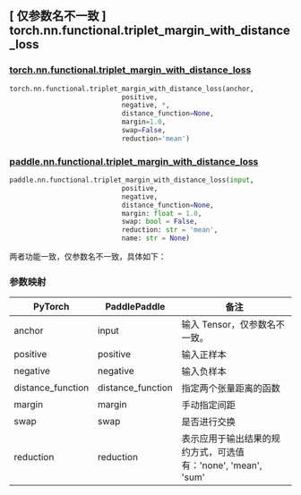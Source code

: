 ## [ 仅参数名不一致 ] torch.nn.functional.triplet_margin_with_distance_loss

### [torch.nn.functional.triplet_margin_with_distance_loss](https://pytorch.org/docs/stable/generated/torch.nn.functional.triplet_margin_with_distance_loss.html?highlight=triplet_margin_with_distance_loss#torch.nn.functional.triplet_margin_with_distance_loss)

```python
torch.nn.functional.triplet_margin_with_distance_loss(anchor,
                            positive,
                            negative, *,
                            distance_function=None,
                            margin=1.0,
                            swap=False,
                            reduction='mean')
```

### [paddle.nn.functional.triplet_margin_with_distance_loss](https://www.paddlepaddle.org.cn/documentation/docs/zh/api/paddle/nn/functional/triplet_margin_with_distance_loss_cn.html)

```python
paddle.nn.functional.triplet_margin_with_distance_loss(input,
                            positive,
                            negative,
                            distance_function=None,
                            margin: float = 1.0,
                            swap: bool = False,
                            reduction: str = 'mean',
                            name: str = None)
```

两者功能一致，仅参数名不一致，具体如下：
### 参数映射
| PyTorch       | PaddlePaddle | 备注                                                   |
| ------------- | ------------ | ------------------------------------------------------ |
| anchor          | input         | 输入 Tensor，仅参数名不一致。                   |
| positive          | positive         | 输入正样本                                 |
| negative          | negative         | 输入负样本                                     |
| distance_function | distance_function |  指定两个张量距离的函数                                      |
| margin          | margin         |  手动指定间距                                  |
| swap          | swap         | 是否进行交换                                  |
| reduction          | reduction         | 表示应用于输出结果的规约方式，可选值有：'none', 'mean', 'sum'            |
